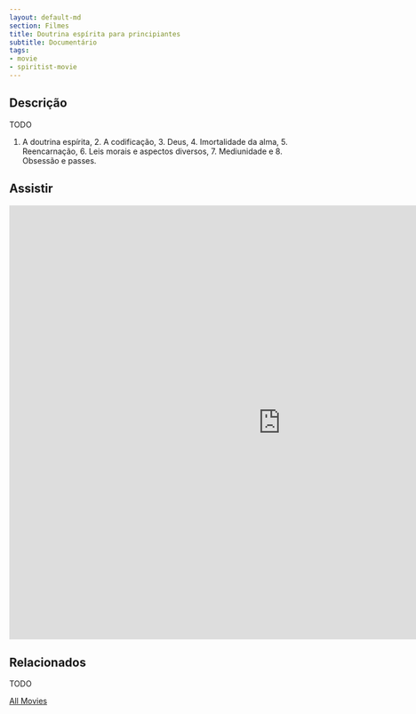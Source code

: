 ```yaml
---
layout: default-md
section: Filmes
title: Doutrina espírita para principiantes
subtitle: Documentário
tags: 
- movie
- spiritist-movie
---
```


## Descrição
TODO

1. A doutrina espírita, 2. A codificação, 3. Deus, 4. Imortalidade da alma, 5. Reencarnação, 6. Leis morais e aspectos diversos, 7. Mediunidade e 8. Obsessão e passes.



## Assistir
<iframe width="976" height="781" src="https://www.youtube.com/embed/61a5x3cJwzY" frameborder="0" allow="accelerometer; autoplay; encrypted-media; gyroscope; picture-in-picture" allowfullscreen></iframe>

## Relacionados
TODO


<a href="/movies" class="button">All Movies</a>